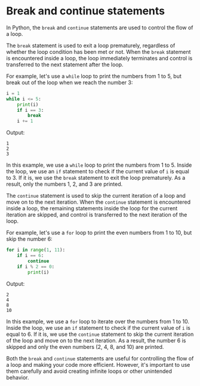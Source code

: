 # Break and continue statements

In Python, the `break` and `continue` statements are used to control the flow of a loop.

The `break` statement is used to exit a loop prematurely, regardless of whether the loop condition has been met or not. When the `break` statement is encountered inside a loop, the loop immediately terminates and control is transferred to the next statement after the loop.

For example, let's use a `while` loop to print the numbers from 1 to 5, but break out of the loop when we reach the number 3:

```python
i = 1
while i <= 5:
    print(i)
    if i == 3:
        break
    i += 1
```

Output:
```
1
2
3
```

In this example, we use a `while` loop to print the numbers from 1 to 5. Inside the loop, we use an `if` statement to check if the current value of `i` is equal to 3. If it is, we use the `break` statement to exit the loop prematurely. As a result, only the numbers 1, 2, and 3 are printed.

The `continue` statement is used to skip the current iteration of a loop and move on to the next iteration. When the `continue` statement is encountered inside a loop, the remaining statements inside the loop for the current iteration are skipped, and control is transferred to the next iteration of the loop.

For example, let's use a `for` loop to print the even numbers from 1 to 10, but skip the number 6:

```python
for i in range(1, 11):
    if i == 6:
        continue
    if i % 2 == 0:
        print(i)
```

Output:
```
2
4
8
10
```

In this example, we use a `for` loop to iterate over the numbers from 1 to 10. Inside the loop, we use an `if` statement to check if the current value of `i` is equal to 6. If it is, we use the `continue` statement to skip the current iteration of the loop and move on to the next iteration. As a result, the number 6 is skipped and only the even numbers (2, 4, 8, and 10) are printed.

Both the `break` and `continue` statements are useful for controlling the flow of a loop and making your code more efficient. However, it's important to use them carefully and avoid creating infinite loops or other unintended behavior.